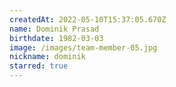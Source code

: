 ```yaml
---
createdAt: 2022-05-10T15:37:05.670Z
name: Dominik Prasad
birthdate: 1982-03-03
image: /images/team-member-05.jpg
nickname: dominik
starred: true
---
```

